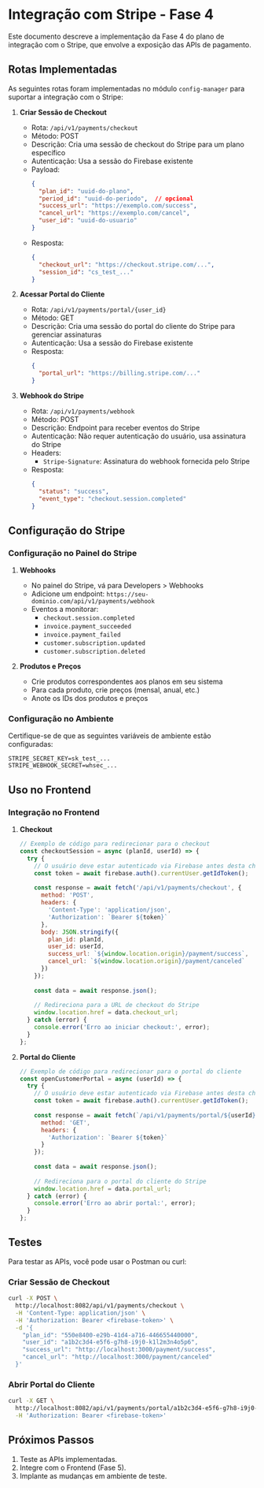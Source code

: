 # Integração com Stripe - Fase 4

Este documento descreve a implementação da Fase 4 do plano de integração com o Stripe, que envolve a exposição das APIs de pagamento.

## Rotas Implementadas

As seguintes rotas foram implementadas no módulo `config-manager` para suportar a integração com o Stripe:

1. **Criar Sessão de Checkout**
   - Rota: `/api/v1/payments/checkout`
   - Método: POST
   - Descrição: Cria uma sessão de checkout do Stripe para um plano específico
   - Autenticação: Usa a sessão do Firebase existente
   - Payload:
     ```json
     {
       "plan_id": "uuid-do-plano",
       "period_id": "uuid-do-periodo",  // opcional
       "success_url": "https://exemplo.com/success",
       "cancel_url": "https://exemplo.com/cancel",
       "user_id": "uuid-do-usuario"
     }
     ```
   - Resposta:
     ```json
     {
       "checkout_url": "https://checkout.stripe.com/...",
       "session_id": "cs_test_..."
     }
     ```

2. **Acessar Portal do Cliente**
   - Rota: `/api/v1/payments/portal/{user_id}`
   - Método: GET
   - Descrição: Cria uma sessão do portal do cliente do Stripe para gerenciar assinaturas
   - Autenticação: Usa a sessão do Firebase existente
   - Resposta:
     ```json
     {
       "portal_url": "https://billing.stripe.com/..."
     }
     ```

3. **Webhook do Stripe**
   - Rota: `/api/v1/payments/webhook`
   - Método: POST
   - Descrição: Endpoint para receber eventos do Stripe
   - Autenticação: Não requer autenticação do usuário, usa assinatura do Stripe
   - Headers:
     - `Stripe-Signature`: Assinatura do webhook fornecida pelo Stripe
   - Resposta:
     ```json
     {
       "status": "success",
       "event_type": "checkout.session.completed"
     }
     ```

## Configuração do Stripe

### Configuração no Painel do Stripe

1. **Webhooks**
   - No painel do Stripe, vá para Developers > Webhooks
   - Adicione um endpoint: `https://seu-dominio.com/api/v1/payments/webhook`
   - Eventos a monitorar:
     - `checkout.session.completed`
     - `invoice.payment_succeeded`
     - `invoice.payment_failed`
     - `customer.subscription.updated`
     - `customer.subscription.deleted`

2. **Produtos e Preços**
   - Crie produtos correspondentes aos planos em seu sistema
   - Para cada produto, crie preços (mensal, anual, etc.)
   - Anote os IDs dos produtos e preços

### Configuração no Ambiente

Certifique-se de que as seguintes variáveis de ambiente estão configuradas:

```
STRIPE_SECRET_KEY=sk_test_...
STRIPE_WEBHOOK_SECRET=whsec_...
```

## Uso no Frontend

### Integração no Frontend

1. **Checkout**
   ```javascript
   // Exemplo de código para redirecionar para o checkout
   const checkoutSession = async (planId, userId) => {
     try {
       // O usuário deve estar autenticado via Firebase antes desta chamada
       const token = await firebase.auth().currentUser.getIdToken();
       
       const response = await fetch('/api/v1/payments/checkout', {
         method: 'POST',
         headers: {
           'Content-Type': 'application/json',
           'Authorization': `Bearer ${token}`
         },
         body: JSON.stringify({
           plan_id: planId,
           user_id: userId,
           success_url: `${window.location.origin}/payment/success`,
           cancel_url: `${window.location.origin}/payment/canceled`
         })
       });
       
       const data = await response.json();
       
       // Redireciona para a URL de checkout do Stripe
       window.location.href = data.checkout_url;
     } catch (error) {
       console.error('Erro ao iniciar checkout:', error);
     }
   };
   ```

2. **Portal do Cliente**
   ```javascript
   // Exemplo de código para redirecionar para o portal do cliente
   const openCustomerPortal = async (userId) => {
     try {
       // O usuário deve estar autenticado via Firebase antes desta chamada
       const token = await firebase.auth().currentUser.getIdToken();
       
       const response = await fetch(`/api/v1/payments/portal/${userId}`, {
         method: 'GET',
         headers: {
           'Authorization': `Bearer ${token}`
         }
       });
       
       const data = await response.json();
       
       // Redireciona para o portal do cliente do Stripe
       window.location.href = data.portal_url;
     } catch (error) {
       console.error('Erro ao abrir portal:', error);
     }
   };
   ```

## Testes

Para testar as APIs, você pode usar o Postman ou curl:

### Criar Sessão de Checkout
```bash
curl -X POST \
  http://localhost:8082/api/v1/payments/checkout \
  -H 'Content-Type: application/json' \
  -H 'Authorization: Bearer <firebase-token>' \
  -d '{
    "plan_id": "550e8400-e29b-41d4-a716-446655440000",
    "user_id": "a1b2c3d4-e5f6-g7h8-i9j0-k1l2m3n4o5p6",
    "success_url": "http://localhost:3000/payment/success",
    "cancel_url": "http://localhost:3000/payment/canceled"
  }'
```

### Abrir Portal do Cliente
```bash
curl -X GET \
  http://localhost:8082/api/v1/payments/portal/a1b2c3d4-e5f6-g7h8-i9j0-k1l2m3n4o5p6 \
  -H 'Authorization: Bearer <firebase-token>'
```

## Próximos Passos

1. Teste as APIs implementadas.
2. Integre com o Frontend (Fase 5).
3. Implante as mudanças em ambiente de teste.
